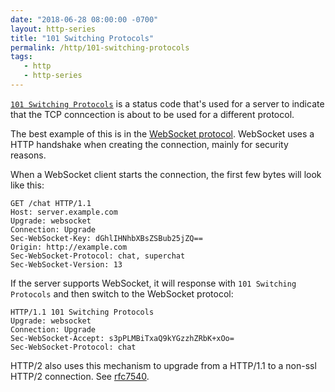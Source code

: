 ```yaml
---
date: "2018-06-28 08:00:00 -0700"
layout: http-series
title: "101 Switching Protocols"
permalink: /http/101-switching-protocols
tags:
   - http
   - http-series
---
```


[`101 Switching Protocols`][1] is a status code that's used for a server to
indicate that the TCP conncection is about to be used for a different
protocol.

The best example of this is in the [WebSocket protocol][2]. WebSocket uses
a HTTP handshake when creating the connection, mainly for security reasons.

When a WebSocket client starts the connection, the first few bytes will
look like this:

```http
GET /chat HTTP/1.1
Host: server.example.com
Upgrade: websocket
Connection: Upgrade
Sec-WebSocket-Key: dGhlIHNhbXBsZSBub25jZQ==
Origin: http://example.com
Sec-WebSocket-Protocol: chat, superchat
Sec-WebSocket-Version: 13
```

If the server supports WebSocket, it will response with
`101 Switching Protocols` and then switch to the WebSocket protocol:

```http
HTTP/1.1 101 Switching Protocols
Upgrade: websocket
Connection: Upgrade
Sec-WebSocket-Accept: s3pPLMBiTxaQ9kYGzzhZRbK+xOo=
Sec-WebSocket-Protocol: chat
```

HTTP/2 also uses this mechanism to upgrade from a HTTP/1.1 to a non-ssl
HTTP/2 connection. See [rfc7540][3].

[1]: https://tools.ietf.org/html/rfc7231#section-6.2.2
[2]: https://tools.ietf.org/html/rfc6455#section-1.2
[3]: https://tools.ietf.org/html/rfc7540#section-3.2
